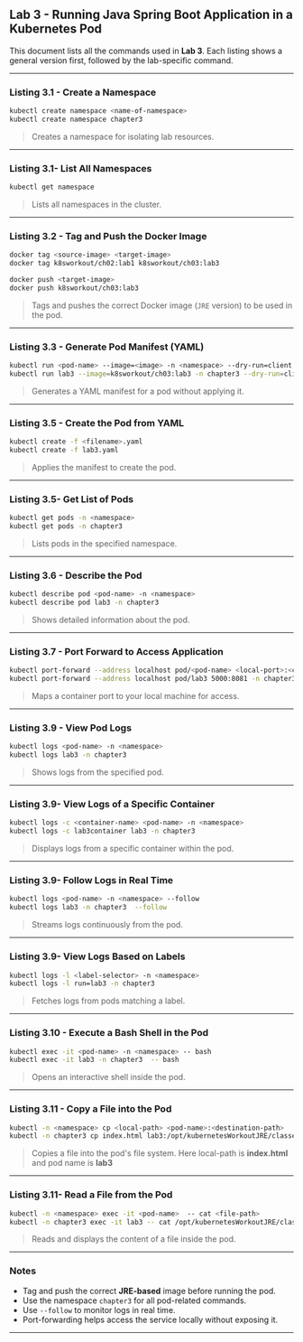 ## Lab 3 - Running Java Spring Boot Application in a Kubernetes Pod

This document lists all the commands used in **Lab 3**.
Each listing shows a general version first, followed by the lab-specific command.

---

### Listing 3.1 - Create a Namespace

```bash
kubectl create namespace <name-of-namespace>
kubectl create namespace chapter3
```

> Creates a namespace for isolating lab resources.

---

### Listing 3.1- List All Namespaces

```bash
kubectl get namespace
```

> Lists all namespaces in the cluster.

---

### Listing 3.2 - Tag and Push the Docker Image

```bash
docker tag <source-image> <target-image>
docker tag k8sworkout/ch02:lab1 k8sworkout/ch03:lab3

docker push <target-image>
docker push k8sworkout/ch03:lab3
```

> Tags and pushes the correct Docker image (`JRE` version) to be used in the pod.

---

### Listing 3.3 - Generate Pod Manifest (YAML)

```bash
kubectl run <pod-name> --image=<image> -n <namespace> --dry-run=client -o yaml > <filename>.yaml
kubectl run lab3 --image=k8sworkout/ch03:lab3 -n chapter3 --dry-run=client -o yaml > lab3.yaml
```

> Generates a YAML manifest for a pod without applying it.

---

### Listing 3.5 - Create the Pod from YAML

```bash
kubectl create -f <filename>.yaml
kubectl create -f lab3.yaml
```

> Applies the manifest to create the pod.

---

### Listing 3.5- Get List of Pods

```bash
kubectl get pods -n <namespace>
kubectl get pods -n chapter3
```

> Lists pods in the specified namespace.

---

### Listing 3.6 - Describe the Pod

```bash
kubectl describe pod <pod-name> -n <namespace>
kubectl describe pod lab3 -n chapter3
```

> Shows detailed information about the pod.

---

### Listing 3.7 - Port Forward to Access Application

```bash
kubectl port-forward --address localhost pod/<pod-name> <local-port>:<container-port> -n <namespace>
kubectl port-forward --address localhost pod/lab3 5000:8081 -n chapter3
```

> Maps a container port to your local machine for access.

---

### Listing 3.9 - View Pod Logs

```bash
kubectl logs <pod-name> -n <namespace>
kubectl logs lab3 -n chapter3
```

> Shows logs from the specified pod.

---

### Listing 3.9- View Logs of a Specific Container

```bash
kubectl logs -c <container-name> <pod-name> -n <namespace>
kubectl logs -c lab3container lab3 -n chapter3
```

> Displays logs from a specific container within the pod.

---

### Listing 3.9- Follow Logs in Real Time

```bash
kubectl logs <pod-name> -n <namespace> --follow
kubectl logs lab3 -n chapter3  --follow
```

> Streams logs continuously from the pod.

---

### Listing 3.9- View Logs Based on Labels

```bash
kubectl logs -l <label-selector> -n <namespace>
kubectl logs -l run=lab3 -n chapter3 
```

> Fetches logs from pods matching a label.

---

### Listing 3.10 - Execute a Bash Shell in the Pod

```bash
kubectl exec -it <pod-name> -n <namespace> -- bash
kubectl exec -it lab3 -n chapter3  -- bash
```

> Opens an interactive shell inside the pod.

---

### Listing 3.11 - Copy a File into the Pod

```bash
kubectl -n <namespace> cp <local-path> <pod-name>:<destination-path>
kubectl -n chapter3 cp index.html lab3:/opt/kubernetesWorkoutJRE/classes/BOOT-INF/classes/static/index.html
```

> Copies a file into the pod's file system. Here local-path is **index.html** and pod name is **lab3**

---

### Listing 3.11- Read a File from the Pod

```bash
kubectl -n <namespace> exec -it <pod-name>  -- cat <file-path>
kubectl -n chapter3 exec -it lab3 -- cat /opt/kubernetesWorkoutJRE/classes/BOOT-INF/classes/static/index.html
```

> Reads and displays the content of a file inside the pod.

---

### Notes

* Tag and push the correct **JRE-based** image before running the pod.
* Use the namespace `chapter3` for all pod-related commands.
* Use `--follow` to monitor logs in real time.
* Port-forwarding helps access the service locally without exposing it.

---

